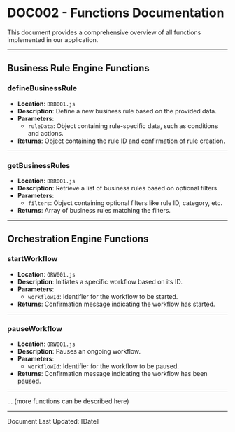 # DOC002 - Functions Documentation

This document provides a comprehensive overview of all functions implemented in our application.

---

## Business Rule Engine Functions

### defineBusinessRule
- **Location**: `BRB001.js`
- **Description**: Define a new business rule based on the provided data.
- **Parameters**:
  - `ruleData`: Object containing rule-specific data, such as conditions and actions.
- **Returns**: Object containing the rule ID and confirmation of rule creation.

---

### getBusinessRules
- **Location**: `BRR001.js`
- **Description**: Retrieve a list of business rules based on optional filters.
- **Parameters**:
  - `filters`: Object containing optional filters like rule ID, category, etc.
- **Returns**: Array of business rules matching the filters.

---

## Orchestration Engine Functions

### startWorkflow
- **Location**: `ORW001.js`
- **Description**: Initiates a specific workflow based on its ID.
- **Parameters**:
  - `workflowId`: Identifier for the workflow to be started.
- **Returns**: Confirmation message indicating the workflow has started.

---

### pauseWorkflow
- **Location**: `ORW001.js`
- **Description**: Pauses an ongoing workflow.
- **Parameters**:
  - `workflowId`: Identifier for the workflow to be paused.
- **Returns**: Confirmation message indicating the workflow has been paused.

---

... (more functions can be described here)

---

Document Last Updated: [Date]
